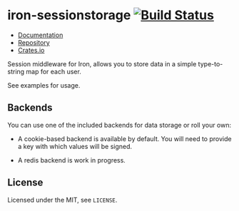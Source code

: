 # iron-sessionstorage [![Build Status](https://travis-ci.org/untitaker/iron-sessionstorage.svg?branch=master)](https://travis-ci.org/untitaker/iron-sessionstorage)

- [Documentation](https://docs.rs/iron-sessionstorage)
- [Repository](https://github.com/untitaker/iron-sessionstorage)
- [Crates.io](https://crates.io/crates/iron-sessionstorage)

Session middleware for Iron, allows you to store data in a simple
type-to-string map for each user.

See examples for usage.

## Backends

You can use one of the included backends for data storage or roll your own:

- A cookie-based backend is available by default. You will need to provide a
  key with which values will be signed.

- A redis backend is work in progress.

## License

Licensed under the MIT, see `LICENSE`.
